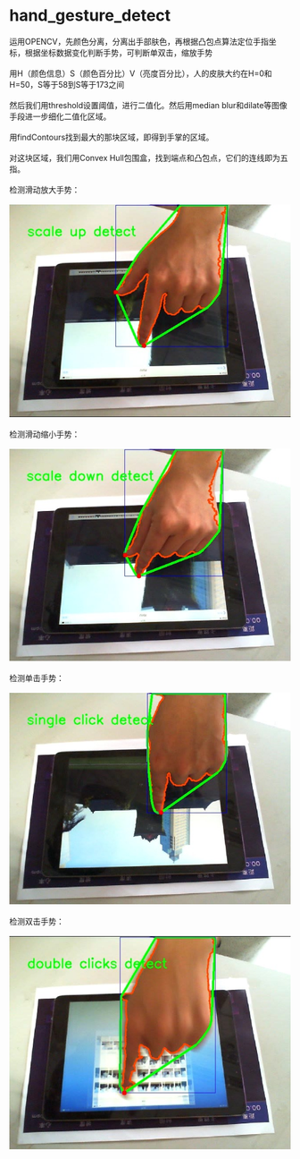 # hand_gesture_detect
运用OPENCV，先颜色分离，分离出手部肤色，再根据凸包点算法定位手指坐标，根据坐标数据变化判断手势，可判断单双击，缩放手势
<br><br>
用H（颜色信息）S（颜色百分比）V（亮度百分比），人的皮肤大约在H=0和H=50，S等于58到S等于173之间
<br><br>
然后我们用threshold设置阈值，进行二值化。然后用median blur和dilate等图像手段进一步细化二值化区域。
<br><br>
用findContours找到最大的那块区域，即得到手掌的区域。
<br><br>
对这块区域，我们用Convex Hull包围盒，找到端点和凸包点，它们的连线即为五指。
<br><br>
检测滑动放大手势：
<br><br>
![Image text](https://github.com/hujinxinb/hand_gesture_detect/blob/master/img/1.jpg)
<br><br>
检测滑动缩小手势：
<br><br>
![Image text](https://github.com/hujinxinb/hand_gesture_detect/blob/master/img/2.jpg)
<br><br>
检测单击手势：
<br><br>
![Image text](https://github.com/hujinxinb/hand_gesture_detect/blob/master/img/3.jpg)
<br><br>
检测双击手势：
<br><br>
![Image text](https://github.com/hujinxinb/hand_gesture_detect/blob/master/img/4.jpg)
